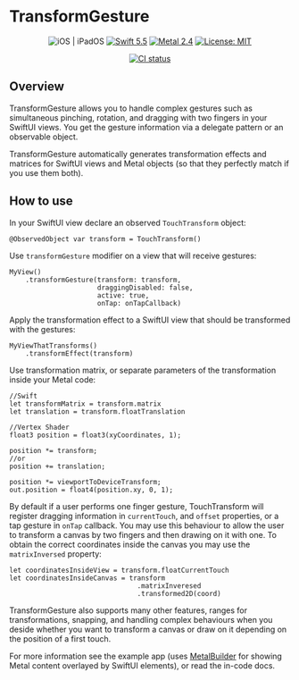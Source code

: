 # TransformGesture
<p align="center">
    <img src="https://img.shields.io/badge/platforms-iOS_15%20%7C%20iPadOS_15_-blue.svg" alt="iOS | iPadOS" />
    <a href="https://swift.org/about/#swiftorg-and-open-source"><img src="https://img.shields.io/badge/Swift-5.5-orange.svg" alt="Swift 5.5" /></a>
    <a href="https://developer.apple.com/metal/"><img src="https://img.shields.io/badge/Metal-2.4-green.svg" alt="Metal 2.4" /></a>
   <a href="https://en.wikipedia.org/wiki/MIT_License"><img src="https://img.shields.io/badge/License-MIT-green.svg" alt="License: MIT" /></a>
    
</p>

<p align="center">
   <a href="https://github.com/gadirom/TransformGesture"><img src="https://github.com/gadirom/TransformGesture/workflows/CI/badge.svg" alt="CI status" /></a>
   
</p>

## Overview

TransformGesture allows you to handle complex gestures such as simultaneous pinching, rotation, and dragging with two fingers in your SwiftUI views.
You get the gesture information via a delegate pattern or an observable object.

TransformGesture automatically generates transformation effects and matrices for SwiftUI views and Metal objects (so that they perfectly match if you use them both).

## How to use

In your SwiftUI view declare an observed `TouchTransform` object:
```
@ObservedObject var transform = TouchTransform()
```

Use `transformGesture` modifier on a view that will receive gestures:
```
MyView()
    .transformGesture(transform: transform,
                      draggingDisabled: false,
                      active: true,
                      onTap: onTapCallback)
```

Apply the transformation effect to a SwiftUI view that should be transformed with the gestures:
```
MyViewThatTransforms()
    .transformEffect(transform)
```

Use transformation matrix, or separate parameters of the transformation inside your Metal code:
```
//Swift
let transformMatrix = transform.matrix
let translation = transform.floatTranslation

//Vertex Shader
float3 position = float3(xyCoordinates, 1);

position *= transform;
//or
position += translation;

position *= viewportToDeviceTransform;
out.position = float4(position.xy, 0, 1); 
```

By default if a user performs one finger gesture, TouchTransform will register dragging information in `currentTouch`, and `offset` properties, or a tap gesture in `onTap` callback. You may use this behaviour to allow the user to transform a canvas by two fingers and then drawing on it with one. To obtain the correct coordinates inside the canvas you may use the `matrixInversed` property:
```
let coordinatesInsideView = transform.floatCurrentTouch
let coordinatesInsideCanvas = transform
                                .matrixInveresed
                                .transformed2D(coord)
```
TransformGesture also supports many other features, ranges for transformations, snapping, and handling complex behaviours when you deside whether you want to transform a canvas or draw on it depending on the position of a first touch.

For more information see the example app (uses [MetalBuilder](https://github.com/gadirom/MetalBuilder) for showing Metal content overlayed by SwiftUI elements), or read the in-code docs.
